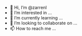 - 👋 Hi, I’m @zarrenl
- 👀 I’m interested in ...
- 🌱 I’m currently learning ...
- 💞️ I’m looking to collaborate on ...
- 📫 How to reach me ...

<!---
zarrenl/zarrenl is a ✨ special ✨ repository because its `README.md` (this file) appears on your GitHub profile.
You can click the Preview link to take a look at your changes.
--->
